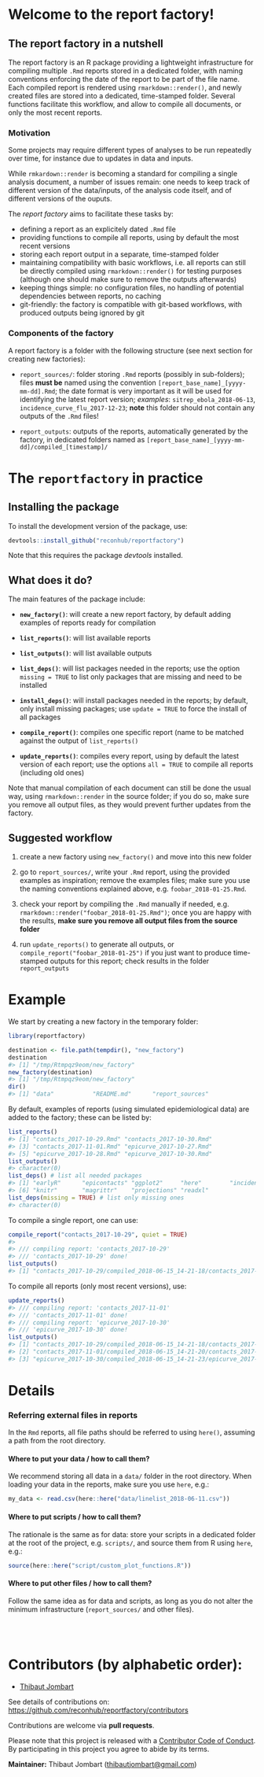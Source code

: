 


# Welcome to the report factory!

## The report factory in a nutshell 

The report factory is an R package providing a lightweight infrastructure for
compiling multiple `.Rmd` reports stored in a dedicated folder, with naming
conventions enforcing the date of the report to be part of the file name. Each
compiled report is rendered using `rmarkdown::render()`, and newly created files
are stored into a dedicated, time-stamped folder. Several functions facilitate
this workflow, and allow to compile all documents, or only the most recent
reports.


### Motivation

Some projects may require different types of analyses to be run repeatedly over
time, for instance due to updates in data and inputs. 

While `rmkardown::render` is becoming a standard for compiling a single analysis
document, a number of issues remain: one needs to keep track of different
version of the data/inputs, of the analysis code itself, and of different
versions of the ouputs.

The *report factory* aims to facilitate these tasks by:

- defining a report as an explicitely dated `.Rmd` file
- providing functions to compile all reports, using by default the most recent
  versions
- storing each report output in a separate, time-stamped folder
- maintaining compatibility with basic workflows, i.e. all reports can still be
  directly compiled using `rmarkdown::render()` for testing purposes (although
  one should make sure to remove the outputs afterwards)
- keeping things simple: no configuration files, no handling of potential
  dependencies between reports, no caching
- git-friendly: the factory is compatible with git-based workflows, with
  produced outputs being ignored by git


### Components of the factory

A report factory is a folder with the following structure (see next section for
creating new factories):

- `report_sources/`: folder storing `.Rmd` reports (possibly in sub-folders);
  files **must be** named using the convention `[report_base_name]_[yyyy-mm-dd].Rmd`; the
  date format is very important as it will be used for identifying the latest
  report version; *examples*: `sitrep_ebola_2018-06-13`,
  `incidence_curve_flu_2017-12-23`; **note** this folder should not contain any
  outputs of the `.Rmd` files!
  
- `report_outputs`: outputs of the reports, automatically generated by the
  factory, in dedicated folders named as
  `[report_base_name]_[yyyy-mm-dd]/compiled_[timestamp]/`




# The `reportfactory` in practice

## Installing the package

To install the development version of the package, use:


```r
devtools::install_github("reconhub/reportfactory")
```

Note that this requires the package *devtools* installed.


## What does it do?

The main features of the package include:

- **`new_factory()`**: will create a new report factory, by default adding examples
  of reports ready for compilation

- **`list_reports()`**: will list available reports

- **`list_outputs()`**: will list available outputs

- **`list_deps()`**: will list packages needed in the reports; use the option
  `missing = TRUE` to list only packages that are missing and need to be
  installed

- **`install_deps()`**: will install packages needed in the reports; by default,
  only install missing packages; use `update = TRUE` to force the install of all
  packages

- **`compile_report()`**: compiles one specific report (name to be
  matched against the output of `list_reports()`
  
- **`update_reports()`**: compiles every report, using by default the latest
  version of each report; use the options `all = TRUE` to compile all reports
  (including old ones)


Note that manual compilation of each document can still be done the usual way,
using `rmarkdown::render` in the source folder; if you do so, make sure you
remove all output files, as they would prevent further updates from the factory.


## Suggested workflow
  
1. create a new factory using `new_factory()` and move into this new folder
   
2. go to `report_sources/`, write your `.Rmd` report, using the provided
   examples as inspiration; remove the examples files; make sure you use the
   naming conventions explained above, e.g. `foobar_2018-01-25.Rmd`.

3. check your report by compiling the `.Rmd` manually if needed,
   e.g. `rmarkdown::render("foobar_2018-01-25.Rmd")`; once you are happy with the
   results, **make sure you remove all output files from the source folder**
   
4. run `update_reports()` to generate all outputs, or
   `compile_report("foobar_2018-01-25")` if you just want to produce
   time-stamped outputs for this report; check results in the folder
   `report_outputs`
   


# Example

We start by creating a new factory in the temporary folder:


```r
library(reportfactory)

destination <- file.path(tempdir(), "new_factory")
destination
#> [1] "/tmp/Rtmpqz9eom/new_factory"
new_factory(destination)
#> [1] "/tmp/Rtmpqz9eom/new_factory"
dir()
#> [1] "data"           "README.md"      "report_sources"
```

By default, examples of reports (using simulated epidemiological data) are added
to the factory; these can be listed by:


```r
list_reports()
#> [1] "contacts_2017-10-29.Rmd" "contacts_2017-10-30.Rmd"
#> [3] "contacts_2017-11-01.Rmd" "epicurve_2017-10-27.Rmd"
#> [5] "epicurve_2017-10-28.Rmd" "epicurve_2017-10-30.Rmd"
list_outputs()
#> character(0)
list_deps() # list all needed packages
#> [1] "earlyR"      "epicontacts" "ggplot2"     "here"        "incidence"  
#> [6] "knitr"       "magrittr"    "projections" "readxl"
list_deps(missing = TRUE) # list only missing ones
#> character(0)
```

To compile a single report, one can use:


```r
compile_report("contacts_2017-10-29", quiet = TRUE)
#> 
#> /// compiling report: 'contacts_2017-10-29'
#> /// 'contacts_2017-10-29' done!
list_outputs()
#> [1] "contacts_2017-10-29/compiled_2018-06-15_14-21-18/contacts_2017-10-29.html"
```

To compile all reports (only most recent versions), use:


```r
update_reports()
#> /// compiling report: 'contacts_2017-11-01'
#> /// 'contacts_2017-11-01' done!
#> /// compiling report: 'epicurve_2017-10-30'
#> /// 'epicurve_2017-10-30' done!
list_outputs()
#> [1] "contacts_2017-10-29/compiled_2018-06-15_14-21-18/contacts_2017-10-29.html"
#> [2] "contacts_2017-11-01/compiled_2018-06-15_14-21-20/contacts_2017-11-01.html"
#> [3] "epicurve_2017-10-30/compiled_2018-06-15_14-21-23/epicurve_2017-10-30.html"
```




# Details

### Referring external files in reports

In the `Rmd` reports, all file paths should be referred to using `here()`,
assuming a path from the root directory.

#### Where to put your data / how to call them?

We recommend storing all data in a `data/` folder in the root directory. When
loading your data in the reports, make sure you use `here`, e.g.:


```r
my_data <- read.csv(here::here("data/linelist_2018-06-11.csv"))
```

#### Where to put scripts / how to call them?

The rationale is the same as for data: store your scripts in a dedicated folder
at the root of the project, e.g. `scripts/`, and source them from R using
`here`, e.g.:


```r
source(here::here("script/custom_plot_functions.R"))
```

#### Where to put other files / how to call them?

Follow the same idea as for data and scripts, as long as you do not alter the
minimum infrastructure (`report_sources/` and other files).





<br> <br>


# Contributors (by alphabetic order):
- [Thibaut Jombart](https://github.com/thibautjombart)

See details of contributions on:
<br>
https://github.com/reconhub/reportfactory/contributors


Contributions are welcome via **pull requests**.

Please note that this project is released with a
[Contributor Code of Conduct](CONDUCT.md). By participating in this project you
agree to abide by its terms.

**Maintainer:** Thibaut Jombart (thibautjombart@gmail.com)

